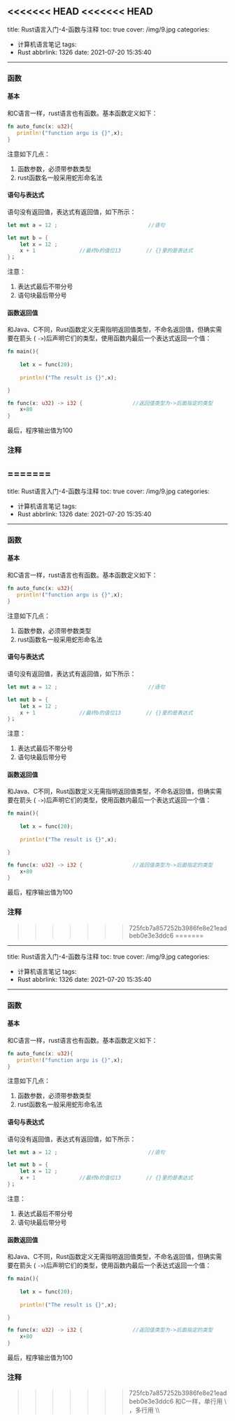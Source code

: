 <<<<<<< HEAD
<<<<<<< HEAD
---
title: Rust语言入门-4-函数与注释
toc: true
cover: /img/9.jpg
categories:
  - 计算机语言笔记
tags:
  - Rust
abbrlink: 1326
date: 2021-07-20 15:35:40
---
### **函数**

#### 基本

 和C语言一样，rust语言也有函数。基本函数定义如下：<!-- more -->  

```rust
fn auto_func(x: u32){
   println!("function argu is {}",x);
}
```

  注意如下几点：

1. 函数参数，必须带参数类型
2. rust函数名一般采用蛇形命名法

#### 语句与表达式

语句没有返回值，表达式有返回值，如下所示：

```rust
let mut a = 12 ;                             //语句

let mut b = {
    let x = 12 ;
    x + 1              //最终b的值位13        // {}里的是表达式
}；
```

注意：

1. 表达式最后不带分号
2. 语句块最后带分号

#### 函数返回值

 和Java、C不同，Rust函数定义无需指明返回值类型，不命名返回值，但确实需要在箭头 ( `->`)后声明它们的类型，使用函数内最后一个表达式返回一个值：

```rust
fn main(){
    
    let x = func(20);
    
    println!("The result is {}",x);

}

fn func(x: u32) -> i32 {                //返回值类型为->后面指定的类型
    x+80
}
```

最后，程序输出值为100

### 注释

=======
---
title: Rust语言入门-4-函数与注释
toc: true
cover: /img/9.jpg
categories:
  - 计算机语言笔记
tags:
  - Rust
abbrlink: 1326
date: 2021-07-20 15:35:40
---
### **函数**

#### 基本

 和C语言一样，rust语言也有函数。基本函数定义如下：<!-- more -->  

```rust
fn auto_func(x: u32){
   println!("function argu is {}",x);
}
```

  注意如下几点：

1. 函数参数，必须带参数类型
2. rust函数名一般采用蛇形命名法

#### 语句与表达式

语句没有返回值，表达式有返回值，如下所示：

```rust
let mut a = 12 ;                             //语句

let mut b = {
    let x = 12 ;
    x + 1              //最终b的值位13        // {}里的是表达式
}；
```

注意：

1. 表达式最后不带分号
2. 语句块最后带分号

#### 函数返回值

 和Java、C不同，Rust函数定义无需指明返回值类型，不命名返回值，但确实需要在箭头 ( `->`)后声明它们的类型，使用函数内最后一个表达式返回一个值：

```rust
fn main(){
    
    let x = func(20);
    
    println!("The result is {}",x);

}

fn func(x: u32) -> i32 {                //返回值类型为->后面指定的类型
    x+80
}
```

最后，程序输出值为100

### 注释

>>>>>>> 725fcb7a857252b3986fe8e21eadbeb0e3e3ddc6
=======
---
title: Rust语言入门-4-函数与注释
toc: true
cover: /img/9.jpg
categories:
  - 计算机语言笔记
tags:
  - Rust
abbrlink: 1326
date: 2021-07-20 15:35:40
---
### **函数**

#### 基本

 和C语言一样，rust语言也有函数。基本函数定义如下：<!-- more -->  

```rust
fn auto_func(x: u32){
   println!("function argu is {}",x);
}
```

  注意如下几点：

1. 函数参数，必须带参数类型
2. rust函数名一般采用蛇形命名法

#### 语句与表达式

语句没有返回值，表达式有返回值，如下所示：

```rust
let mut a = 12 ;                             //语句

let mut b = {
    let x = 12 ;
    x + 1              //最终b的值位13        // {}里的是表达式
}；
```

注意：

1. 表达式最后不带分号
2. 语句块最后带分号

#### 函数返回值

 和Java、C不同，Rust函数定义无需指明返回值类型，不命名返回值，但确实需要在箭头 ( `->`)后声明它们的类型，使用函数内最后一个表达式返回一个值：

```rust
fn main(){
    
    let x = func(20);
    
    println!("The result is {}",x);

}

fn func(x: u32) -> i32 {                //返回值类型为->后面指定的类型
    x+80
}
```

最后，程序输出值为100

### 注释

>>>>>>> 725fcb7a857252b3986fe8e21eadbeb0e3e3ddc6
  和C一样，单行用 \  ，多行用 \\\